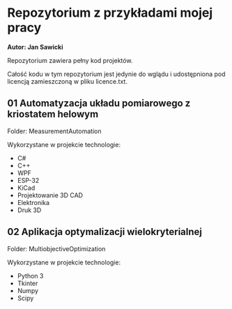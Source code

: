 # Repozytorium z przykładami mojej pracy

**Autor: Jan Sawicki**

Repozytorium zawiera pełny kod projektów.

Całość kodu w tym repozytorium jest jedynie do wglądu i udostępniona pod licencją zamieszczoną w pliku licence.txt.

## 01 Automatyzacja układu pomiarowego z kriostatem helowym

Folder: MeasurementAutomation

Wykorzystane w projekcie technologie:
 - C#
 - C++
 - WPF
 - ESP-32
 - KiCad
 - Projektowanie 3D CAD
 - Elektronika
 - Druk 3D

## 02 Aplikacja optymalizacji wielokryterialnej

Folder: MultiobjectiveOptimization

Wykorzystane w projekcie technologie:
 - Python 3
 - Tkinter
 - Numpy
 - Scipy